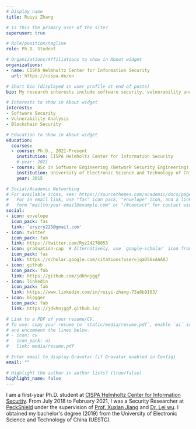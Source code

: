 ```yaml
---
# Display name
title: Ruiyi Zhang

# Is this the primary user of the site?
superuser: true

# Role/position/tagline
role: Ph.D. Student

# Organizations/Affiliations to show in About widget
organizations:
- name: CISPA Helmholtz Center for Information Security
  url: https://cispa.de/en

# Short bio (displayed in user profile at end of posts)
bio: My research interests include software security, vulnerability analysis and blockchain security.

# Interests to show in About widget
interests:
- Software Security
- Vulnerability Analysis
- Blockchain Security

# Education to show in About widget
education:
  courses:
  - course: Ph.D., 2021-Present
    institution: CISPA Helmholtz Center for Information Security
    # year: 2021
  - course: BSc in Software Engineering (Network Security Engineering)
    institution: University of Electronic Science and Technology of China, UESTC
    year: 2015

# Social/Academic Networking
# For available icons, see: https://sourcethemes.com/academic/docs/page-builder/#icons
#   For an email link, use "fas" icon pack, "envelope" icon, and a link in the
#   form "mailto:your-email@example.com" or "/#contact" for contact widget.
social:
- icon: envelope
  icon_pack: fas
  link: 'zryzry225@gmail.com'
- icon: twitter
  icon_pack: fab
  link: https://twitter.com/Ryz24276053
- icon: graduation-cap  # Alternatively, use `google-scholar` icon from `ai` icon pack
  icon_pack: fas
  link: https://scholar.google.com/citations?user=jqaD56sAAAAJ
- icon: github
  icon_pack: fab
  link: https://github.com/jdkhnjggf
- icon: linkedin
  icon_pack: fab
  link: https://www.linkedin.com/in/ruiyi-zhang-73a8b9163/
- icon: blogger
  icon_pack: fab
  link: https://jdkhnjggf.github.io/

# Link to a PDF of your resume/CV.
# To use: copy your resume to `static/media/resume.pdf`, enable `ai` icons in `params.toml`, 
# and uncomment the lines below.
# - icon: cv
#   icon_pack: ai
#   link: media/resume.pdf

# Enter email to display Gravatar (if Gravatar enabled in Config)
email: ""

# Highlight the author in author lists? (true/false)
highlight_name: false
---
```


I am a first-year Ph.D. student at [CISPA Helmholtz Center for Information Security](https://cispa.de/en). From July 2018 to February 2021, I was a Security Researcher at [PeckShield](https://peckshield.com/en) under the supervision of [Prof. Xuxian Jiang](https://scholar.google.com/citations?user=U5nGHIIAAAAJ&hl=en) and [Dr. Lei wu](https://scholar.google.com/citations?user=xOVpf1sAAAAJ&hl=en). I obtained my bachelor's degree (2019) from the University of Electronic Science and Technology of China (UESTC).
